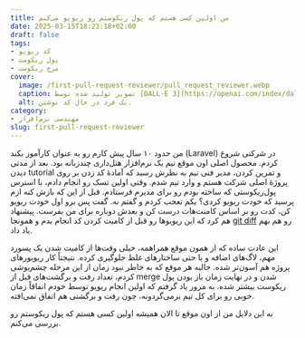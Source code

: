 ```yaml
---
title: من اولین کسی هستم که پول ریکوستم رو ریویو می‌کنم
date: 2025-03-15T18:23:18+02:00
draft: false
tags:
- کد ریویو
- پول ریکوست
- مرج ریکوست
cover:
  image: /first-pull-request-reviewer/pull_request_reviewer.webp
  caption: تصویر تولید شده توسط [DALL·E 3](https://openai.com/index/dall-e-3/)
  alt: یک فرد در حال کد نوشتن.
category:
- مهندسی نرم‌افزار
slug: first-pull-request-reviewer
---
```

من حدود ۱۰ سال پیش کارم رو به عنوان کارآموز بکند (Laravel) در شرکتی شروع کردم. محصول اصلی اون موقع تیم یک نرم‌افزار هتل‌داری چندزبانه بود. بعد از مدتی دیدن tutorial و تمرین کردن، مدیر فنی تیم به نظرش رسید که آمادهٔ کد زدن بر روی پروژهٔ اصلی شرکت هستم و وارد تیم شدم.
وقتی اولین تسک رو انجام دادم، با استرس پول‌ریکوستی که ساخته بودم رو برای مدیرم فرستادم. قبل از این که بازش کنه ازم پرسید که خودت ریویو کردی؟ یکم تعجب کردم و گفتم نه. گفت پس برو اول خودت ریویو کن، کدت رو بر اساس کامنت‌هات درست کن و بعدش دوباره برای من بفرست. پیشنهاد هم کرد که این ریویوها رو قبل از کامیت کردن کد انجام بدم و همونجا [git diff](https://git-scm.com/docs/git-diff) رو هم بهم یاد داد.

این عادت ساده که از همون موقع همراهمه، خیلی وقت‌ها از کامیت شدن یک پسورد مهم، لاگ‌های اضافه و یا حتی ساختارهای غلط جلوگیری کرده. نتیجتاً کار ریویورهای پروژه هم آسون‌تر شده. جالبه هر موقع که به خاطر نبود زمان از این مرحله چشم‌پوشی کردم، تعداد رفت و برگشت‌های قبل از merge شدن و در نهایت زمان باز بودن پول ریکوست بیشتر شده. به مرور یاد گرفتم که اولین انجام ریویو توسط خودم اتفاقاً زمان خوبی رو برای کل تیم برمی‌گردونه، چون رفت و برگشتی هم اتفاق نمی‌افته.

به این دلایل من از اون موقع تا الان همیشه اولین کسی هستم که پول ریکوستم رو بررسی می‌کنم.
